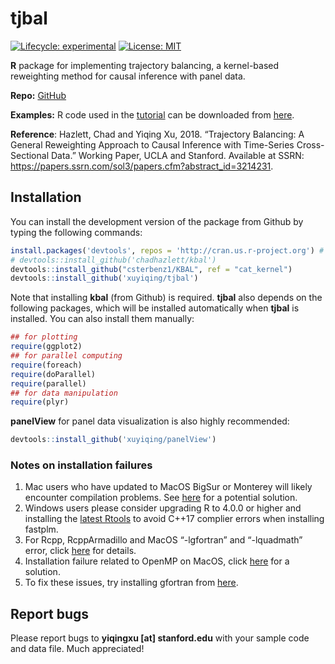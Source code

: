 
<!-- README.md is generated from README.Rmd. Please edit that file -->

# tjbal

<!-- badges: start -->

[![Lifecycle:
experimental](https://img.shields.io/badge/lifecycle-experimental-orange.svg)](https://www.tidyverse.org/lifecycle/#experimental)
[![License:
MIT](https://img.shields.io/badge/License-MIT-yellow.svg)](https://opensource.org/licenses/MIT)
<!-- badges: end -->

**R** package for implementing trajectory balancing, a kernel-based
reweighting method for causal inference with panel data.

**Repo:** [GitHub](https://github.com/xuyiqing/tjbal)

**Examples:** R code used in the
[tutorial](https://yiqingxu.org/packages/tjbal/articles/tutorial.html)
can be downloaded from [here](tjbal_examples.R).

**Reference**: Hazlett, Chad and Yiqing Xu, 2018. “Trajectory Balancing:
A General Reweighting Approach to Causal Inference with Time-Series
Cross-Sectional Data.” Working Paper, UCLA and Stanford. Available at
SSRN: <https://papers.ssrn.com/sol3/papers.cfm?abstract_id=3214231>.

## Installation

<!---
You can install **fect** directly from CRAN by typing the following command in the **R** console: 
&#10;
```r
install.packages('fect', type = 'source')
```
--->

You can install the development version of the package from Github by
typing the following commands:

``` r
install.packages('devtools', repos = 'http://cran.us.r-project.org') # if not already installed
# devtools::install_github('chadhazlett/kbal')
devtools::install_github("csterbenz1/KBAL", ref = "cat_kernel")
devtools::install_github('xuyiqing/tjbal')
```

Note that installing **kbal** (from Github) is required. **tjbal** also
depends on the following packages, which will be installed automatically
when **tjbal** is installed. You can also install them manually:

``` r
## for plotting
require(ggplot2)  
## for parallel computing 
require(foreach)  
require(doParallel) 
require(parallel)
## for data manipulation 
require(plyr)
```

**panelView** for panel data visualization is also highly recommended:

``` r
devtools::install_github('xuyiqing/panelView')
```

### Notes on installation failures

1.  Mac users who have updated to MacOS BigSur or Monterey will likely
    encounter compilation problems. See
    [here](http://yiqingxu.org/public/BigSurError.pdf) for a potential
    solution.
2.  Windows users please consider upgrading R to 4.0.0 or higher and
    installing the [latest
    Rtools](https://cran.r-project.org/bin/windows/Rtools/) to avoid
    C++17 complier errors when installing fastplm.
3.  For Rcpp, RcppArmadillo and MacOS “-lgfortran” and “-lquadmath”
    error, click
    [here](http://thecoatlessprofessor.com/programming/rcpp-rcpparmadillo-and-os-x-mavericks-lgfortran-and-lquadmath-error/)
    for details.
4.  Installation failure related to OpenMP on MacOS, click
    [here](http://thecoatlessprofessor.com/programming/openmp-in-r-on-os-x/)
    for a solution.
5.  To fix these issues, try installing gfortran from
    [here](https://gcc.gnu.org/wiki/GFortranBinaries#MacOS%20clang4%20R%20Binaries%20from%20https://github.com/coatless/r-macos-clang).

## Report bugs

Please report bugs to **yiqingxu \[at\] stanford.edu** with your sample
code and data file. Much appreciated!
